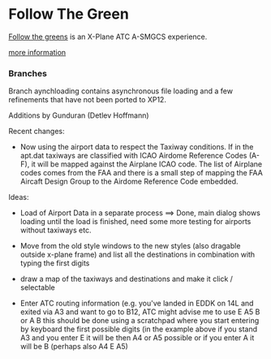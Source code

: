 # Follow The Green

[Follow the greens](http://followthegreens.com) is an X-Plane ATC A-SMGCS experience.

[more information](https://github.com/devleaks/followthegreens/blob/main/followthegreens/README.md)

### Branches

Branch aynchloading contains asynchronous file loading and a few refinements that have not been ported to XP12.


Additions by Gunduran (Detlev Hoffmann)

Recent changes:
* Now using the airport data to respect the Taxiway conditions. 
  If in the apt.dat taxiways are classified with ICAO Airdome Reference Codes (A-F), it will be mapped against the Airplane ICAO code. 
  The list of Airplane codes comes from the FAA and there is a small step of mapping the FAA Aircaft Design Group to the Airdome Reference Code embedded.

Ideas:
* Load of Airport Data in a separate process ==> Done, main dialog shows loading until the load is finished, need some more testing for airports without taxiways etc.
  
* Move from the old style windows to the new styles (also dragable outside x-plane frame) and list all the destinations in combination with typing the first digits

* draw a map of the taxiways and destinations and make it click / selectable 

* Enter ATC routing information (e.g. you've landed in EDDK on 14L and exited via A3 and want to go to B12, ATC might advise me to use E A5 B or A B
  this should be done using a scratchpad where you start entering by keyboard the first possible digits (in the example above if you stand A3 and you enter E it will be 
  then A4 or A5 possible or if you enter A it will be B (perhaps also A4 E A5) 
